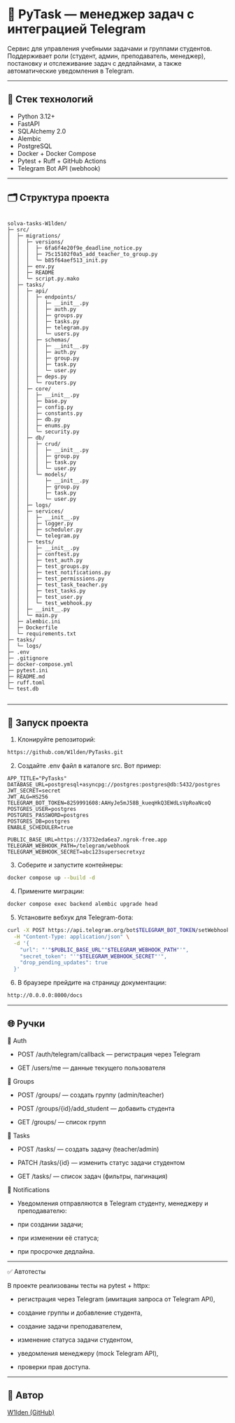 # 📝 PyTask — менеджер задач с интеграцией Telegram

Сервис для управления учебными задачами и группами студентов.
Поддерживает роли (студент, админ, преподаватель, менеджер), постановку и отслеживание задач с дедлайнами, а также автоматические уведомления в Telegram. 

---

## 🧱 Стек технологий

- Python 3.12+
- FastAPI
- SQLAlchemy 2.0
- Alembic
- PostgreSQL
- Docker + Docker Compose
- Pytest + Ruff + GitHub Actions
- Telegram Bot API (webhook)

---

## 🗂 Структура проекта

```

solva-tasks-W1lden/
├─ src/
│  ├─ migrations/
│  │  ├─ versions/
│  │  │  ├─ 6fa6f4e20f9e_deadline_notice.py
│  │  │  ├─ 75c15102f0a5_add_teacher_to_group.py
│  │  │  └─ b85f64aef513_init.py
│  │  ├─ env.py
│  │  ├─ README
│  │  └─ script.py.mako
│  ├─ tasks/
│  │  ├─ api/
│  │  │  ├─ endpoints/
│  │  │  │  ├─ __init__.py
│  │  │  │  ├─ auth.py
│  │  │  │  ├─ groups.py
│  │  │  │  ├─ tasks.py
│  │  │  │  ├─ telegram.py
│  │  │  │  └─ users.py
│  │  │  ├─ schemas/
│  │  │  │  ├─ __init__.py
│  │  │  │  ├─ auth.py
│  │  │  │  ├─ group.py
│  │  │  │  ├─ task.py
│  │  │  │  └─ user.py
│  │  │  ├─ deps.py
│  │  │  └─ routers.py
│  │  ├─ core/
│  │  │  ├─ __init__.py
│  │  │  ├─ base.py
│  │  │  ├─ config.py
│  │  │  ├─ constants.py
│  │  │  ├─ db.py
│  │  │  ├─ enums.py
│  │  │  └─ security.py
│  │  ├─ db/
│  │  │  ├─ crud/
│  │  │  │  ├─ __init__.py
│  │  │  │  ├─ group.py
│  │  │  │  ├─ task.py
│  │  │  │  └─ user.py
│  │  │  └─ models/
│  │  │     ├─ __init__.py
│  │  │     ├─ group.py
│  │  │     ├─ task.py
│  │  │     └─ user.py
│  │  ├─ logs/
│  │  ├─ services/
│  │  │  ├─ __init__.py
│  │  │  ├─ logger.py
│  │  │  ├─ scheduler.py
│  │  │  └─ telegram.py
│  │  ├─ tests/
│  │  │  ├─ __init__.py
│  │  │  ├─ conftest.py
│  │  │  ├─ test_auth.py
│  │  │  ├─ test_groups.py
│  │  │  ├─ test_notifications.py
│  │  │  ├─ test_permissions.py
│  │  │  ├─ test_task_teacher.py
│  │  │  ├─ test_tasks.py
│  │  │  ├─ test_user.py
│  │  │  └─ test_webhook.py
│  │  ├─ __init__.py
│  │  └─ main.py
│  ├─ alembic.ini
│  ├─ Dockerfile
│  └─ requirements.txt
├─ tasks/
│  └─ logs/
├─ .env
├─ .gitignore
├─ docker-compose.yml
├─ pytest.ini
├─ README.md
├─ ruff.toml
└─ test.db


```

---

## 🚀 Запуск проекта

1. Клонируйте репозиторий:
```bash
https://github.com/W1lden/PyTasks.git
```

2. Создайте .env файл в каталоге src. Вот пример:
```env_example
APP_TITLE="PyTasks"
DATABASE_URL=postgresql+asyncpg://postgres:postgres@db:5432/postgres
JWT_SECRET=secret
JWT_ALG=HS256
TELEGRAM_BOT_TOKEN=8259991608:AAHyJe5mJ58B_kueqHkQ3EWdLsVpRoaNcoQ
POSTGRES_USER=postgres
POSTGRES_PASSWORD=postgres
POSTGRES_DB=postgres
ENABLE_SCHEDULER=true

PUBLIC_BASE_URL=https://33732eda6ea7.ngrok-free.app
TELEGRAM_WEBHOOK_PATH=/telegram/webhook
TELEGRAM_WEBHOOK_SECRET=abc123supersecretxyz

```

3. Соберите и запустите контейнеры:
```bash
docker compose up --build -d
```

4. Примените миграции:
```bash
docker compose exec backend alembic upgrade head
```

5. Установите вебхук для Telegram-бота:
```bash
curl -X POST https://api.telegram.org/bot$TELEGRAM_BOT_TOKEN/setWebhook \
  -H "Content-Type: application/json" \
  -d '{
    "url": "'"$PUBLIC_BASE_URL""$TELEGRAM_WEBHOOK_PATH"'",
    "secret_token": "'"$TELEGRAM_WEBHOOK_SECRET"'",
    "drop_pending_updates": true
  }'
```

6. В браузере прейдите на страницу документации:
```bash
http://0.0.0.0:8000/docs
```

---



## 🌐 Ручки

🔑 Auth

- POST /auth/telegram/callback — регистрация через Telegram

- GET /users/me — данные текущего пользователя

👥 Groups

- POST /groups/ — создать группу (admin/teacher)

- POST /groups/{id}/add_student — добавить студента

- GET /groups/ — список групп

📌 Tasks

- POST /tasks/ — создать задачу (teacher/admin)

- PATCH /tasks/{id} — изменить статус задачи студентом

- GET /tasks/ — список задач (фильтры, пагинация)

🔔 Notifications

- Уведомления отправляются в Telegram студенту, менеджеру и преподавателю:

- при создании задачи;

- при изменении её статуса;

- при просрочке дедлайна.

---


✅ Автотесты

В проекте реализованы тесты на pytest + httpx:

- регистрация через Telegram (имитация запроса от Telegram API),

- создание группы и добавление студента,

- создание задачи преподавателем,

- изменение статуса задачи студентом,

- уведомления менеджеру (mock Telegram API),

- проверки прав доступа.

---

## 👤 Автор

[W1lden (GitHub)](https://github.com/W1lden)
